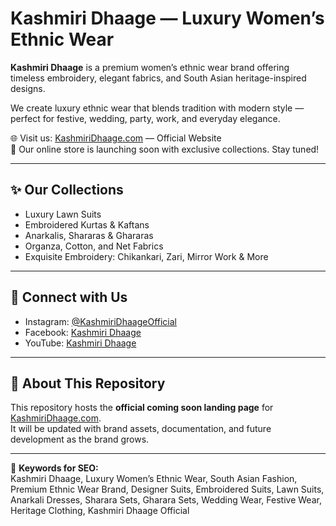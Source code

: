# Kashmiri Dhaage — Luxury Women’s Ethnic Wear

**Kashmiri Dhaage** is a premium women’s ethnic wear brand offering timeless embroidery, elegant fabrics, and South Asian heritage-inspired designs.  

We create luxury ethnic wear that blends tradition with modern style — perfect for festive, wedding, party, work, and everyday elegance.  

🌐 Visit us: [KashmiriDhaage.com](https://www.kashmiridhaage.com) — Official Website  
🚀 Our online store is launching soon with exclusive collections. Stay tuned!

---

## ✨ Our Collections
- Luxury Lawn Suits  
- Embroidered Kurtas & Kaftans  
- Anarkalis, Shararas & Ghararas  
- Organza, Cotton, and Net Fabrics  
- Exquisite Embroidery: Chikankari, Zari, Mirror Work & More  

---

## 📲 Connect with Us
- Instagram: [@KashmiriDhaageOfficial]("https://instagram.com/kashmiri_dhaage",)  
- Facebook: [Kashmiri Dhaage](https://facebook.com/kashmiridhaage)  
- YouTube: [Kashmiri Dhaage](https://youtube.com/@KashmiriDhaage)  

---

## 📌 About This Repository
This repository hosts the **official coming soon landing page** for [KashmiriDhaage.com](https://www.kashmiridhaage.com).  
It will be updated with brand assets, documentation, and future development as the brand grows.  

---

🔑 **Keywords for SEO:**  
Kashmiri Dhaage, Luxury Women’s Ethnic Wear, South Asian Fashion, Premium Ethnic Wear Brand, Designer Suits, Embroidered Suits, Lawn Suits, Anarkali Dresses, Sharara Sets, Gharara Sets, Wedding Wear, Festive Wear, Heritage Clothing, Kashmiri Dhaage Official
